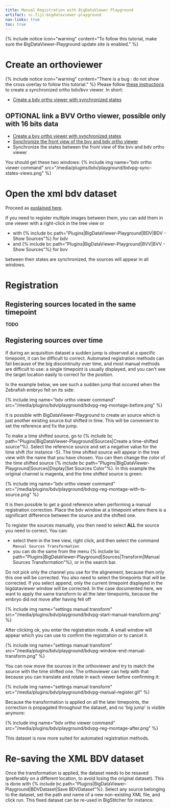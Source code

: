 ```yaml
---
title: Manual Registration with BigDataViewer Playground
artifact: sc.fiji:bigdataviewer-playground
nav-links: true
toc: true
---
```


{% include notice icon="warning"
  content="To follow this tutorial, make sure the BigDataViewer-Playground update site is enabled." %}

# Create an orthoviewer

{% include notice icon="warning"
  content="There is a bug : do not show the cross overlay to follow this tutorial." %}
Please follow [these instructions](/plugins/bdv/playground) to create a synchronized ortho bdv/bvv viewer. In short:
* [Create a bdv ortho viewer with synchronized states](/plugins/bdv/playground#using-bigdataviewer-orthoviewer)

## OPTIONAL link a BVV Ortho viewer, possible only with 16 bits data
* [Create a bvv ortho viewer with synchronized states](/plugins/bdv/playground#using-bigvolumerviewer-orthoviewer)
* [Synchronize the front view of the bvv and bdv ortho viewer](/bdv/playground#synchronization-of-viewers-location)
* Synchronize the states between the front view of the bvv and bdv ortho viewer

You should get these two windows:
{% include img name="bdv ortho viewer command" src="/media/plugins/bdv/playground/bdvpg-sync-states-views.png" %}

# Open the xml bdv dataset

Proceed as [explained here](/plugins/bdv/playground#open-a-bigdataviewer-xml-dataset).

If you need to register multiple images between them, you can add them in one viewer with a right-click in the tree view or 
* with {% include bc path="Plugins|BigDataViewer-Playground|BDV|BDV - Show Sources"%} for bdv
* and {% include bc path="Plugins|BigDataViewer-Playground|BVV|BVV - Show Sources"%} for bvv 

between their states are synchronized, the sources will appear in all windows.

# Registration

## Registering sources located in the same timepoint

**TODO**

## Registering sources over time

If during an acquisition dataset a sudden jump is observed at a specific timepoint, it can be difficult to correct. Automated registration methods can fail because of the big discontinuity over time, and most manual methods are difficult to use: a single timepoint is usually displayed, and you can't see the target location easily to correct for the position.

In the example below, we see such a sudden jump that occured when the Zebrafish embryo fell on its side:

{% include img name="bdv ortho viewer command" src="/media/plugins/bdv/playground/bdvpg-reg-montage-before.png" %}


It is possible with BigDataViewer-Playground to create an source which is just another existing source but shifted in time. This will be convenient to set the reference and fix the jump.

To make a time shifted source, go to {% include bc path="Plugins|BigDataViewer-Playground|Sources|Create a time-shifted source"%}. Select the reference source and set a negative value for the time shift (for instance -5). The time shifted source will appear in the tree view with the name that you have chosen. You can then change the color of the time shifted source {% include bc path="Plugins|BigDataViewer-Playground|Sources|Display|Set Sources Color"%}. In this example the original channel is magenta, and the time shifted source is green:

{% include img name="bdv ortho viewer command" src="/media/plugins/bdv/playground/bdvpg-reg-montage-with-ts-source.png" %}

It is then possible to get a good reference when performing a manual registration correction. Place the bdv window at a timepoint where there is a significant difference between the source and the shifted one. 

To register the sources manually, you then need to select **ALL** the source you need to correct. You can:
* select them in the tree view, right click, and then select the command `Manual Sources Transformation`
* you can do the same from the menu {% include bc path="Plugins|BigDataViewer-Playground|Sources|Transform|Manual Sources Transformation"%}, or in the search bar. 

Do not pick only the channel you use for the alignement, because then only this one will be corrected. You also need to select the timepoints that will be corrected. If you select append, only the current timepoint displayed in the bigdataviewer window will be corrected. In the case documented here, we want to apply the same transform to all the later timepoints, because the embryo did not move after having fell off

{% include img name="settings manual transform" src="/media/plugins/bdv/playground/bdvpg-start-manual-transform.png" %}

After clicking ok, you enter the registration mode. A small window will appear which you can use to confirm the registration or to cancel it.

{% include img name="settings manual transform" src="/media/plugins/bdv/playground/bdvpg-window-end-manual-transform.png" %}

You can now move the sources in the orthoviewer and try to match the source with the time shifted one. The orthoviewer can help with that because you can translate and rotate in each viewer before confirming it:

{% include img name="settings manual transform" src="/media/plugins/bdv/playground/bdvpg-manual-register.gif" %}

Because the transformation is applied on all the later timepoints, the correction is propagated throughout the dataset, and no 'big jump' is visible anymore:

{% include img name="bdv ortho viewer command" src="/media/plugins/bdv/playground/bdvpg-reg-montage-after.png" %}

This dataset is now more suited for automated registration methods.

# Re-saving the XML BDV dataset

Once the transformation is applied, the dataset needs to be resaved (preferably on a different location, to avoid losing the original dataset). This is done with 
{% include bc path="Plugins|BigDataViewer-Playground|BDVDataset|Save BDVDataset"%}. Select any source belonging to the dataset, set the path and name of a new non-existing XML file, and click run. This fixed dataset can be re-used in BigStitcher for instance.








